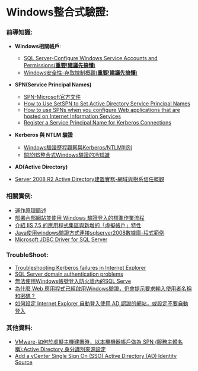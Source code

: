 # Windows整合式驗證:
  
### 前導知識:

* **Windows相關帳戶**:
  * [SQL Server-Configure Windows Service Accounts and Permissions(**重要!建議先搞懂**)](https://docs.microsoft.com/en-us/sql/database-engine/configure-windows/configure-windows-service-accounts-and-permissions?view=sql-server-ver15)
  * [Windows安全性-存取控制概觀(**重要!建議先搞懂**)](https://docs.microsoft.com/zh-tw/windows/security/identity-protection/access-control/access-control)

* **SPN(Service Principal Names)**
  * [SPN-Microsoft官方文件](https://docs.microsoft.com/en-us/windows/win32/ad/service-principal-names)
  * [How to Use SetSPN to Set Active Directory Service Principal Names](https://petri.com/how-to-use-setspn-to-set-active-directory-service-principal-names-2)
  * [How to use SPNs when you configure Web applications that are hosted on Internet Information Services](https://support.microsoft.com/en-us/help/929650/how-to-use-spns-when-you-configure-web-applications-that-are-hosted-on)
  * [Register a Service Principal Name for Kerberos Connections](https://docs.microsoft.com/en-us/sql/database-engine/configure-windows/register-a-service-principal-name-for-kerberos-connections?view=sql-server-ver15)

* **Kerberos 與 NTLM 驗證**
  * [Windows驗證歷程觀察與Kerberos/NTLM判別](https://blog.darkthread.net/blog/check-auth-method-of-browser/)
  * [關於IIS整合式Windows驗證的冷知識](https://blog.darkthread.net/blog/ntlm-and-kerberos-on-iis/)
  
* **AD(Active Directory)**
 * [Server 2008 R2 Active Directory建置實務-網域與樹系信任概觀](http://epaper.gotop.com.tw/pdf/aca015200.pdf)

### 相關實例:
* [運作原理簡述](https://www.chainnews.com/zh-hant/articles/094369852800.htm)
* [部署內部網站並使用 Windows 驗證登入的標準作業流程](https://blog.miniasp.com/post/2014/01/12/Deployment-Intranet-Sites-using-Windows-Authentication-SOP)
* [介紹 IIS 7.5 的應用程式集區與新增的「虛擬帳戶」特性](https://blog.miniasp.com/post/2009/09/09/Introduce-IIS-75-Application-Pool-Identity-and-Virtual-Account)
* [Java使用windows驗證方式連接sqlserver2008數據庫-程式範例](https://www.itread01.com/content/1511947354.html)
* [Microsoft JDBC Driver for SQL Server](https://docs.microsoft.com/zh-tw/sql/connect/jdbc/working-with-a-connection?view=sql-server-ver15)

### TroubleShoot:
* [Troubleshooting Kerberos failures in Internet Explorer](https://support.microsoft.com/en-us/help/4551934/kerberos-failures-in-internet-explorer)
* [SQL Server domain authentication problems](https://help.deepsecurity.trendmicro.com/12_0/on-premise/kerberos-mssql.html)
* [無法使用Windows帳號登入防火牆內的SQL Serve](https://blog.darkthread.net/blog/ssms-sspi-firewall-issue/)
* [為什麼 Web 應用程式已經啟用Windows驗證，仍會提示要求輸入使用者名稱和密碼？](https://dotblogs.com.tw/terrychuang/2012/05/25/72388)
* [如何設定 Internet Explorer 自動登入使用 AD 認證的網站，或設定不要自動登入](https://support.microsoft.com/zh-tw/help/978218)


### 其他資料:

* [VMware-如何於虛擬主機建置時，以本機機器帳戶做為 SPN (服務主體名稱):Active Directory 身分識別來源設定](https://docs.vmware.com/tw/VMware-vSphere/5.5/com.vmware.vsphere.security.doc/GUID-4D24C6E8-63F5-4E35-862E-B59A03703254.html)
* [Add a vCenter Single Sign On (SSO) Active Directory (AD) Identity Source](https://www.vkernel.ro/blog/add-a-vcenter-single-sign-on-sso-active-directory-ad-identity-source)

 
